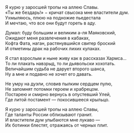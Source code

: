 Я курю у заросшей тропы на аллею Славы.  
«Ты же бездарь!» − кричат свысока мне властители дум.  
Ухмыляюсь, плюю на подножие пьедестала  
И мечтаю, что все они будут гореть в аду.  

Думал: буду большим и великим а-ля Маяковский,  
Ожидают меня развлечения в кабаках,  
Кофта Фата, наган, растянувшийся свитер броский  
И отметины драк на рабочих лихих кулаках.  

Я стал взрослым и ныне живу как в рассказах Хармса...  
То ли плакать навзрыд, то ли дьявольски хохотать.  
Величайшим судьба не дарует второго шанса,  
Ну а мне и подавно не хочет его давать.  

Не умру на дуэли, словив пылким сердцем пулю,  
Не запомнят потомки героем и храбрецом.  
Постарею и смирно вернусь в опустевший Улей,  
Где литой постамент — покосившееся крыльцо.  

Я курю у заросшей тропы на аллею Славы,  
Где таланты России облизывают гранит.  
И властители дум улыбаются мне лукаво —  
Их ботинки блестят, отражаясь от черных плит.  